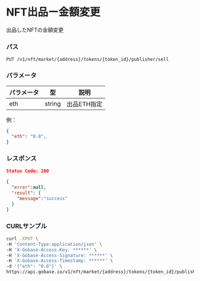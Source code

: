 # NFT出品ー金額変更

出品したNFTの金額変更

### パス
```
PUT /v1/nft/market/{address}/tokens/{token_id}/publisher/sell
```

### パラメータ

|  パラメータ    |  型              | 説明                |
| ------------ | ---------------- | ------------------- |
|  eth         |  string          | 出品ETH指定          |

例：
```json
{
  "eth": "0.8",
}
```

### レスポンス
```json
Status Code: 200

{
  "error":null,
  "result": {
    "message":"success"
  }
}
```

### CURLサンプル
```bash
curl -XPUT \
-H 'Content-Type:application/json' \
-H 'X-Gobase-Access-Key: ******' \
-H 'X-Gobase-Access-Signature: ******' \
-H 'X-Gobase-Access-Timestamp: ******' \
-d '{"eth": "0.8"}' \
https://api.gobase.io/v1/nft/market/{address}/tokens/{token_id}/publisher/sell
```
